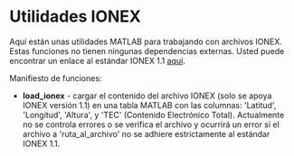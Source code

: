# Utilidades IONEX
Aquí están unas utilidades MATLAB para trabajando con archivos IONEX.  Estas
funciones no tienen ningunas dependencias externas.  Usted puede encontrar un
enlace al estándar IONEX 1.1
[aquí](http://ftp.aiub.unibe.ch/ionex/draft/ionex11.pdf).

Manifiesto de funciones:
* **load_ionex** - cargar el contenido del archivo IONEX (solo se apoya IONEX
    versión 1.1) en una tabla MATLAB con las columnas: 'Latitud', 'Longitud',
    'Altura', y 'TEC' (Contenido Electrónico Total).  Actualmente no se controla
    errores o se verifica el archivo y ocurrirá un error si el archivo a
    'ruta_al_archivo' no se adhiere estrictamente al estándar IONEX 1.1.
